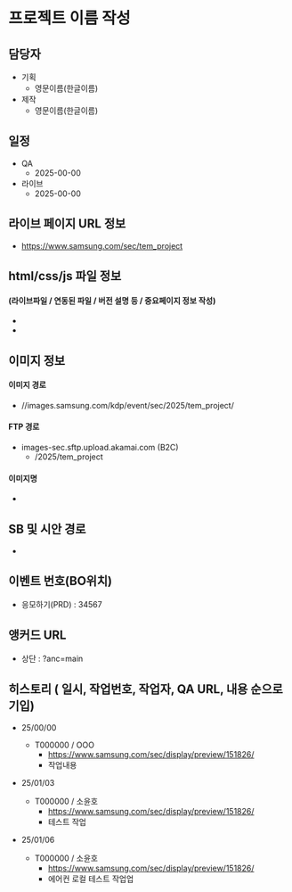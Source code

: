 # 프로젝트 이름 작성

## 담당자
+ 기획
    - 영문이름(한글이름)
+ 제작
    - 영문이름(한글이름)

## 일정
+ QA
    - 2025-00-00
+ 라이브
    - 2025-00-00

## 라이브 페이지 URL 정보
+ https://www.samsung.com/sec/tem_project


## html/css/js 파일 정보
#### (라이브파일 / 연동된 파일 / 버전 설명 등 / 중요페이지 정보 작성)
- 
- 

## 이미지 정보
#### 이미지 경로
- //images.samsung.com/kdp/event/sec/2025/tem_project/

#### FTP 경로
- images-sec.sftp.upload.akamai.com (B2C)
  - /2025/tem_project

#### 이미지명
- 

## SB 및 시안 경로
- 



## 이벤트 번호(BO위치)
- 응모하기(PRD) : 34567



## 앵커드 URL
- 상단 : ?anc=main



## 히스토리 ( 일시, 작업번호, 작업자, QA URL, 내용 순으로 기입)
+ 25/00/00
  - T000000 / OOO
    - https://www.samsung.com/sec/display/preview/151826/
    - 작업내용

+ 25/01/03
  - T000000 / 소윤호
    - https://www.samsung.com/sec/display/preview/151826/
    - 테스트 작업
  
+ 25/01/06
  - T000000 / 소윤호
    - https://www.samsung.com/sec/display/preview/151826/
    - 에어컨 로컬 테스트 작업업